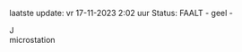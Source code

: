 laatste update: 
vr 17-11-2023  2:02   uur 
Status: FAALT - geel - 
<div class="service R">J</div><div class="service Y">microstation</div>